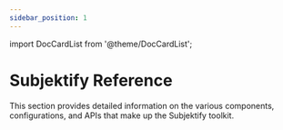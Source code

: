 ```yaml
---
sidebar_position: 1
---
```


import DocCardList from '@theme/DocCardList';

# Subjektify Reference

This section provides detailed information on the various components, configurations, and APIs that make up the Subjektify toolkit.

<DocCardList />
